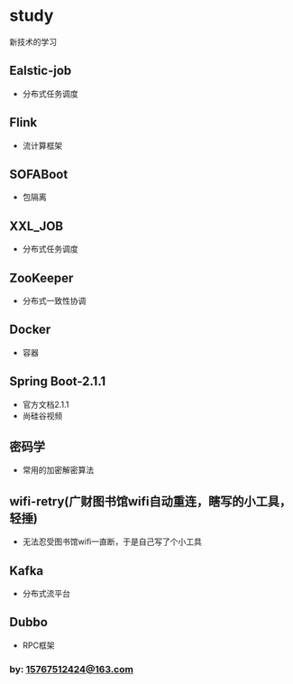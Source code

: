 # study
新技术的学习

## Ealstic-job
- 分布式任务调度

## Flink
- 流计算框架

## SOFABoot
- 包隔离

## XXL_JOB
- 分布式任务调度

## ZooKeeper
- 分布式一致性协调

## Docker
- 容器

## Spring Boot-2.1.1
- 官方文档2.1.1
- 尚硅谷视频

## 密码学
- 常用的加密解密算法

## wifi-retry(广财图书馆wifi自动重连，瞎写的小工具，轻捶)
- 无法忍受图书馆wifi一直断，于是自己写了个小工具

## Kafka
- 分布式流平台

## Dubbo
- RPC框架





###  by: 15767512424@163.com
